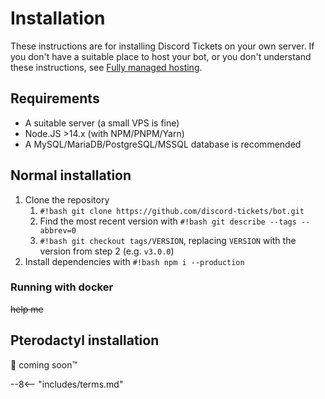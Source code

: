 # Installation

These instructions are for installing Discord Tickets on your own server. If you don't have a suitable place to host your bot, or you don't understand these instructions, see [Fully managed hosting](/hosting).

## Requirements

- A suitable server (a small VPS is fine)
- Node.JS >14.x (with NPM/PNPM/Yarn)
- A MySQL/MariaDB/PostgreSQL/MSSQL database is recommended

## Normal installation

1. Clone the repository
    1. `#!bash git clone https://github.com/discord-tickets/bot.git`
    2. Find the most recent version with `#!bash git describe --tags --abbrev=0`
    3. `#!bash git checkout tags/VERSION`, replacing `VERSION` with the version from step 2 (e.g. `v3.0.0`)
2. Install dependencies with `#!bash npm i --production`

### Running with docker

~~help me~~

## Pterodactyl installation

:egg: coming soon™️

<!-- do not delete -->
--8<-- "includes/terms.md"
<!-- /do not delete -->
